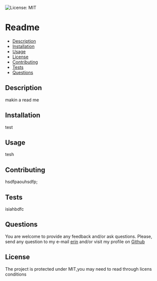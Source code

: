![![License: MIT](https://img.shields.io/badge/License-MIT-yellow.svg)](https://opensource.org/licenses/MIT)
# Readme
* [Description](#description)
* [Installation](#installation)
* [Usage](#usage)
* [License](#license)
* [Contributing](#contributing)
* [Tests](#tests)
* [Questions](#questions)
## Description
makin a read me
## Installation
test
## Usage
tesh
## Contributing
hsdfpaouhsdfp;
## Tests
isiahbdfc
## Questions
You are welcome to provide any feedback and/or ask questions.
Please, send any question to my e-mail [erin](mailto:erin) and/or visit my profile on [Github](https://github.com/jndflajisbdf)
## License
The project is protected under MIT,you may need to read through licens conditions